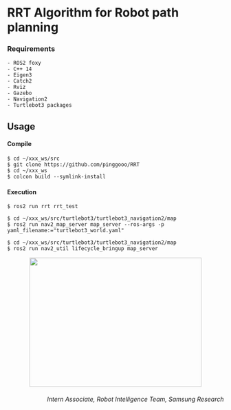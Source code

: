 # RRT Algorithm for Robot path planning
### Requirements
```
- ROS2 foxy
- C++ 14
- Eigen3
- Catch2
- Rviz
- Gazebo
- Navigation2
- Turtlebot3 packages
```

## Usage
#### Compile
```
$ cd ~/xxx_ws/src
$ git clone https://github.com/pinggooo/RRT
$ cd ~/xxx_ws
$ colcon build --symlink-install
```

#### Execution
```
$ ros2 run rrt rrt_test
```
```
$ cd ~/xxx_ws/src/turtlebot3/turtlebot3_navigation2/map
$ ros2 run nav2_map_server map_server --ros-args -p yaml_filename:="turtlebot3_world.yaml"
```
```
$ cd ~/xxx_ws/src/turtlebot3/turtlebot3_navigation2/map
$ ros2 run nav2_util lifecycle_bringup map_server
```


<p align="center"><img src="https://user-images.githubusercontent.com/69897315/152476136-9965fead-aa63-4eb9-8fe7-acd3ec788dd7.png" width="400" height="300"></p>


###### <div align="right">Intern Associate, Robot Intelligence Team, Samsung Research</div>

